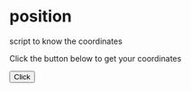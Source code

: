 # position
script to know the coordinates
<!DOCTYPE html>
<html>
    <body>
        <p>Click the button below to get your coordinates</p>
        <button onclick="getLocation()">Click</button>
        <p id="demo"></p>
        <script>
            var x = document.getElementById("demo");
            
            function getLocation() {
              if (navigator.geolocation) {
                navigator.geolocation.getCurrentPosition(showPosition);
              } else { 
                x.innerHTML = "Geolocation is not supported by this browser.";
              }
            }
            
            function showPosition(position) {
              x.innerHTML = "Latitude: " + position.coords.latitude + 
              "<br>Longitude: " + position.coords.longitude;
            }
            </script>
    </body>
</html>
